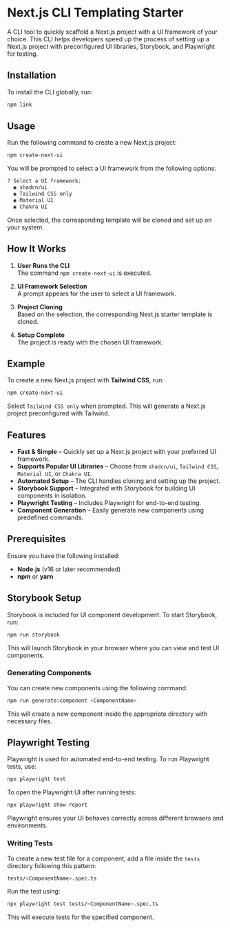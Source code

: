 # Next.js CLI Templating Starter

A CLI tool to quickly scaffold a Next.js project with a UI framework of your choice. This CLI helps developers speed up the process of setting up a Next.js project with preconfigured UI libraries, Storybook, and Playwright for testing.

## Installation

To install the CLI globally, run:

```sh
npm link
```

## Usage

Run the following command to create a new Next.js project:

```sh
npm create-next-ui
```

You will be prompted to select a UI framework from the following options:

```sh
? Select a UI framework:
  ◉ shadcn/ui
  ◉ Tailwind CSS only
  ◉ Material UI
  ◉ Chakra UI
```

Once selected, the corresponding template will be cloned and set up on your system.

## How It Works

1. **User Runs the CLI**  
   The command `npm create-next-ui` is executed.

2. **UI Framework Selection**  
   A prompt appears for the user to select a UI framework.

3. **Project Cloning**  
   Based on the selection, the corresponding Next.js starter template is cloned.

4. **Setup Complete**  
   The project is ready with the chosen UI framework.

## Example

To create a new Next.js project with **Tailwind CSS**, run:

```sh
npm create-next-ui
```

Select `Tailwind CSS only` when prompted. This will generate a Next.js project preconfigured with Tailwind.

## Features

- **Fast & Simple** – Quickly set up a Next.js project with your preferred UI framework.
- **Supports Popular UI Libraries** – Choose from `shadcn/ui`, `Tailwind CSS`, `Material UI`, or `Chakra UI`.
- **Automated Setup** – The CLI handles cloning and setting up the project.
- **Storybook Support** – Integrated with Storybook for building UI components in isolation.
- **Playwright Testing** – Includes Playwright for end-to-end testing.
- **Component Generation** – Easily generate new components using predefined commands.

## Prerequisites

Ensure you have the following installed:

- **Node.js** (v16 or later recommended)
- **npm** or **yarn**

## Storybook Setup

Storybook is included for UI component development. To start Storybook, run:

```sh
npm run storybook
```

This will launch Storybook in your browser where you can view and test UI components.

### Generating Components

You can create new components using the following command:

```sh
npm run generate:component <ComponentName>
```

This will create a new component inside the appropriate directory with necessary files.

## Playwright Testing

Playwright is used for automated end-to-end testing. To run Playwright tests, use:

```sh
npx playwright test
```

To open the Playwright UI after running tests:

```sh
npx playwright show-report
```

Playwright ensures your UI behaves correctly across different browsers and environments.

### Writing Tests

To create a new test file for a component, add a file inside the `tests` directory following this pattern:

```sh
tests/<ComponentName>.spec.ts
```

Run the test using:

```sh
npx playwright test tests/<ComponentName>.spec.ts
```

This will execute tests for the specified component.
